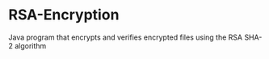 # RSA-Encryption
Java program that encrypts and verifies encrypted files using the RSA SHA-2 algorithm
